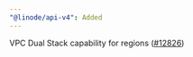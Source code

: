 ```yaml
---
"@linode/api-v4": Added
---
```


VPC Dual Stack capability for regions ([#12826](https://github.com/linode/manager/pull/12826))
